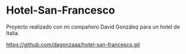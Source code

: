# Hotel-San-Francesco

Proyecto realizado con mi compañero David González para un hotel de Italia. 

https://github.com/dagonzaaa/hotel-san-francesco.git
